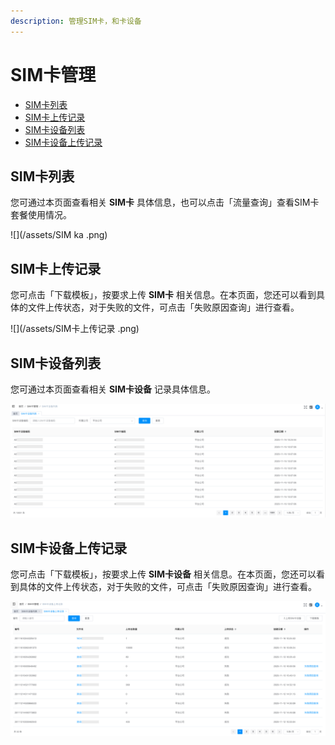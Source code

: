 ```yaml
---
description: 管理SIM卡，和卡设备
---
```


# SIM卡管理

* [SIM卡列表](sim-ka-guan-li.md)
* [SIM卡上传记录](sim-ka-guan-li.md#sim-ka-shang-chuan-ji-lu)
* [SIM卡设备列表](sim-ka-guan-li.md#sim-ka-she-bei-lie-biao)
* [SIM卡设备上传记录](sim-ka-guan-li.md#sim-ka-she-bei-shang-chuan-ji-lu)

## SIM卡列表
您可通过本页面查看相关 **SIM卡** 具体信息，也可以点击「流量查询」查看SIM卡套餐使用情况。

![](/assets/SIM ka .png)
## SIM卡上传记录
您可点击「下载模板」，按要求上传 **SIM卡** 相关信息。在本页面，您还可以看到具体的文件上传状态，对于失败的文件，可点击「失败原因查询」进行查看。

![](/assets/SIM卡上传记录 .png)
## SIM卡设备列表
您可通过本页面查看相关 **SIM卡设备** 记录具体信息。

![](/assets/WX20201116-141034.png)
## SIM卡设备上传记录
您可点击「下载模板」，按要求上传 **SIM卡设备** 相关信息。在本页面，您还可以看到具体的文件上传状态，对于失败的文件，可点击「失败原因查询」进行查看。

![](/assets/WX20201116-141416.png)


